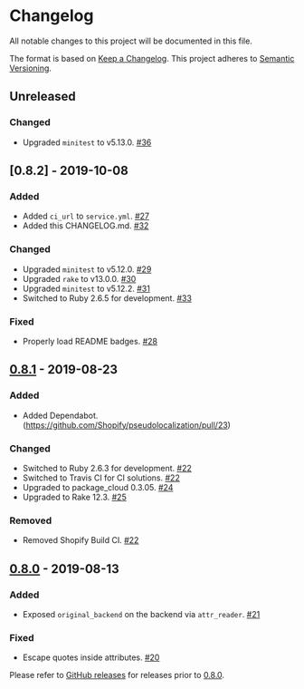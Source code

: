 # Changelog
All notable changes to this project will be documented in this file.

The format is based on [Keep a Changelog](https://keepachangelog.com/en/1.0.0/). This project adheres to [Semantic Versioning](https://semver.org/spec/v2.0.0.html).

## Unreleased
### Changed
- Upgraded `minitest` to v5.13.0. [#36](https://github.com/Shopify/pseudolocalization/pull/36)

## [0.8.2] - 2019-10-08
### Added
- Added `ci_url` to `service.yml`. [#27](https://github.com/shopify/pseudolocalization/pull/27)
- Added this CHANGELOG.md. [#32](https://github.com/Shopify/pseudolocalization/pull/32)

### Changed
- Upgraded `minitest` to v5.12.0. [#29](https://github.com/shopify/pseudolocalization/pull/29)
- Upgraded `rake` to v13.0.0. [#30](https://github.com/shopify/pseudolocalization/pull/30)
- Upgraded `minitest` to v5.12.2. [#31](https://github.com/shopify/pseudolocalization/pull/31)
- Switched to Ruby 2.6.5 for development. [#33](https://github.com/Shopify/pseudolocalization/pull/33)

### Fixed
- Properly load README badges. [#28](https://github.com/shopify/pseudolocalization/pull/28)

## [0.8.1] - 2019-08-23
### Added
- Added Dependabot. (https://github.com/Shopify/pseudolocalization/pull/23)

### Changed
- Switched to Ruby 2.6.3 for development. [#22](https://github.com/Shopify/pseudolocalization/pull/22)
- Switched to Travis CI for CI solutions. [#22](https://github.com/Shopify/pseudolocalization/pull/22)
- Upgraded to package_cloud 0.3.05. [#24](https://github.com/Shopify/pseudolocalization/pull/24)
- Upgraded to Rake 12.3. [#25](https://github.com/Shopify/pseudolocalization/pull/25)

### Removed
- Removed Shopify Build CI. [#22](https://github.com/Shopify/pseudolocalization/pull/22)

## [0.8.0] - 2019-08-13
### Added

- Exposed `original_backend` on the backend via `attr_reader`. [#21](https://github.com/Shopify/pseudolocalization/pull/21)

### Fixed

- Escape quotes inside attributes. [#20](https://github.com/Shopify/pseudolocalization/pull/20)


Please refer to [GitHub releases](https://github.com/Shopify/pseudolocalization/releases) for releases prior to [0.8.0].

[Unreleased]: https://github.com/Shopify/pseudolocalization/compare/0.8.2...HEAD
[0.8.1]: https://github.com/Shopify/pseudolocalization/compare/0.8.1...0.8.2
[0.8.1]: https://github.com/Shopify/pseudolocalization/compare/0.8.0...0.8.1
[0.8.0]: https://github.com/Shopify/pseudolocalization/compare/0.7.0...0.8.0
